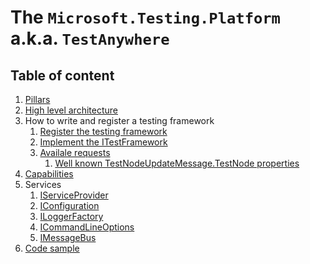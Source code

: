 # The `Microsoft.Testing.Platform` a.k.a. `TestAnywhere`

## Table of content

1. [Pillars](pillars.md)
1. [High level architecture](architecture.md)
1. How to write and register a testing framework
    1. [Register the testing framework](registertestframework.md)
    1. [Implement the ITestFramework](itestframework.md)
    1. [Availale requests](irequest.md)
        1. [Well known TestNodeUpdateMessage.TestNode properties](testnodeupdatemessage.md)
1. [Capabilities](capabilities.md)
1. Services
    1. [IServiceProvider](iserviceprovider.md)
    1. [IConfiguration](configuration.md)
    1. [ILoggerFactory](iloggerfactory.md)
    1. [ICommandLineOptions](icommandlineoptions.md)
    1. [IMessageBus](imessagebus.md)
1. [Code sample](codesample.md)
